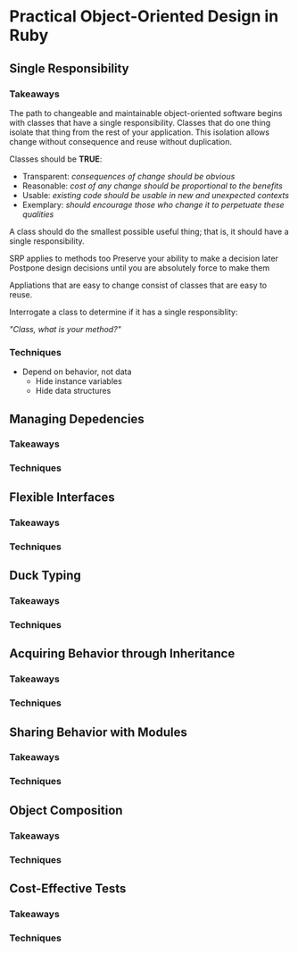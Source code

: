 # Practical Object-Oriented Design in Ruby

## Single Responsibility

### Takeaways

The path to changeable and maintainable object-oriented software
begins with classes that have a single responsibility. Classes that
do one thing isolate that thing from the rest of your application.
This isolation allows change without consequence and reuse without
duplication.

Classes should be __TRUE__:

- Transparent: _consequences of change should be obvious_
- Reasonable: _cost of any change should be proportional to the benefits_
- Usable: _existing code should be usable in new and unexpected contexts_
- Exemplary: _should encourage those who change it to perpetuate these qualities_

A class should do the smallest possible useful thing; that is, it should have
a single responsibility.

SRP applies to methods too
Preserve your ability to make a decision later
Postpone design decisions until you are absolutely force to make them

Appliations that are easy to change consist of classes that are easy to reuse.

Interrogate a class to determine if it has a single responsiblity:

_"Class, what is your method?"_

### Techniques

- Depend on behavior, not data
  - Hide instance variables
  - Hide data structures

## Managing Depedencies

### Takeaways

### Techniques

## Flexible Interfaces

### Takeaways

### Techniques

## Duck Typing

### Takeaways

### Techniques

## Acquiring Behavior through Inheritance

### Takeaways

### Techniques

## Sharing Behavior with Modules

### Takeaways

### Techniques

## Object Composition

### Takeaways

### Techniques

## Cost-Effective Tests

### Takeaways

### Techniques

